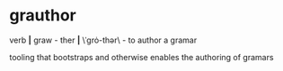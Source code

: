 # grauthor

verb **|** graw - ther **|**  \ˈgrȯ-thər\  - to author a gramar


tooling that bootstraps and otherwise enables the authoring of gramars

